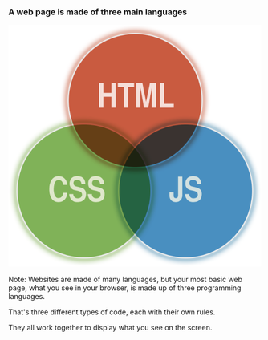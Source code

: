 ### A web page is made of three main languages

![Venn diagram of HTML, CSS and JS all overlapping](images/html_css_js.png)

Note:
Websites are made of many languages, but your most basic web page, what you see in your browser, is made up of three programming languages.

That's three different types of code, each with their own rules.

They all work together to display what you see on the screen.